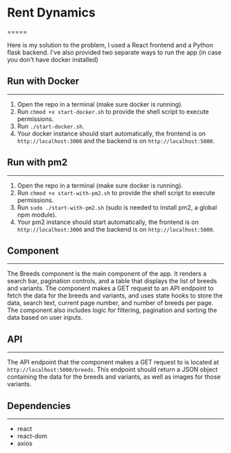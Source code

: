 # Rent Dynamics 
=====

Here is my solution to the problem, I used a React frontend and a Python flask backend. I've also provided two separate ways to run the app (in case you don't have docker installed)

## Run with Docker
------------

1.  Open the repo in a terminal (make sure docker is running).
2.  Run `chmod +x start-docker.sh` to provide the shell script to execute permissions.
3.  Run `./start-docker.sh`. 
4.  Your docker instance should start automatically, the frontend is on `http://localhost:3000` and the backend is on `http://localhost:5000`.

## Run with pm2
-----

1.  Open the repo in a terminal (make sure docker is running).
2.  Run `chmod +x start-with-pm2.sh` to provide the shell script to execute permissions.
3.  Run `sudo ./start-with-pm2.sh` (sudo is needed to install pm2, a global npm module). 
4.  Your pm2 instance should start automatically, the frontend is on `http://localhost:3000` and the backend is on `http://localhost:5000`.
   
## Component
---------

The Breeds component is the main component of the app. It renders a search bar, pagination controls, and a table that displays the list of breeds and variants. The component makes a GET request to an API endpoint to fetch the data for the breeds and variants, and uses state hooks to store the data, search text, current page number, and number of breeds per page. The component also includes logic for filtering, pagination and sorting the data based on user inputs.

## API
---

The API endpoint that the component makes a GET request to is located at `http://localhost:5000/breeds`. This endpoint should return a JSON object containing the data for the breeds and variants, as well as images for those variants.

## Dependencies
------------

-   react
-   react-dom
-   axios